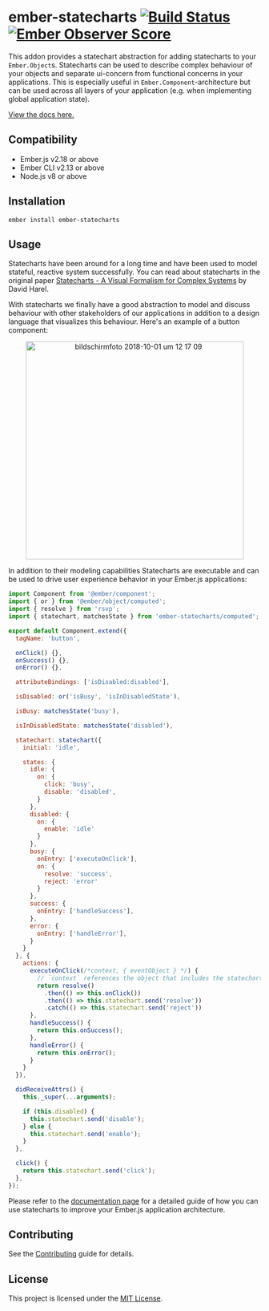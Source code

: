 ember-statecharts [![Build Status](https://travis-ci.org/LevelbossMike/ember-statecharts.svg?branch=master)](https://travis-ci.org/LevelbossMike/ember-statecharts) [![Ember Observer Score](https://emberobserver.com/badges/ember-statecharts.svg)](https://emberobserver.com/addons/ember-statecharts)
==============================================================================

This addon provides a statechart abstraction for adding statecharts to your
`Ember.Object`s. Statecharts can be used to describe complex
behaviour of your objects and separate ui-concern from functional concerns in
your applications. This is especially useful in `Ember.Component`-architecture
but can be used across all layers of your application (e.g. when implementing
global application state).

[View the docs here.](https://ember-statecharts.com)


Compatibility
------------------------------------------------------------------------------

* Ember.js v2.18 or above
* Ember CLI v2.13 or above
* Node.js v8 or above


Installation
------------------------------------------------------------------------------

```
ember install ember-statecharts
```


Usage
------------------------------------------------------------------------------

Statecharts have been around for a long time and have been used to model
stateful, reactive system successfully. You can read about statecharts in the
original paper [Statecharts - A Visual Formalism for Complex
Systems](http://www.inf.ed.ac.uk/teaching/courses/seoc/2005_2006/resources/statecharts.pdf)
by David Harel.

With statecharts we finally have a good abstraction to model and discuss behaviour with
other stakeholders of our applications in addition to a design language that
visualizes this behaviour. Here's an example of a button component:

<p align="center">
  <img width="435" alt="bildschirmfoto 2018-10-01 um 12 17 09" src="https://user-images.githubusercontent.com/242299/46283582-0fb27800-c575-11e8-8c8e-c132e9f8f77a.png">
</p>

In addition to their modeling capabilities Statecharts are executable and can be used to drive user experience behavior in your Ember.js applications:

```js
import Component from '@ember/component';
import { or } from '@ember/object/computed';
import { resolve } from 'rsvp';
import { statechart, matchesState } from 'ember-statecharts/computed';

export default Component.extend({
  tagName: 'button',

  onClick() {},
  onSuccess() {},
  onError() {},

  attributeBindings: ['isDisabled:disabled'],

  isDisabled: or('isBusy', 'isInDisabledState'),

  isBusy: matchesState('busy'),

  isInDisabledState: matchesState('disabled'),

  statechart: statechart({
    initial: 'idle',

    states: {
      idle: {
        on: {
          click: 'busy',
          disable: 'disabled',
        }
      },
      disabled: {
        on: {
          enable: 'idle'
        }
      },
      busy: {
        onEntry: ['executeOnClick'],
        on: {
          resolve: 'success',
          reject: 'error'
        }
      },
      success: {
        onEntry: ['handleSuccess'],
      },
      error: {
        onEntry: ['handleError'],
      }
    }
  }, {
    actions: {
      executeOnClick(/*context, { eventObject } */) {
        // `context` references the object that includes the statechart
        return resolve()
          .then(() => this.onClick())
          .then(() => this.statechart.send('resolve'))
          .catch(() => this.statechart.send('reject'))
      },
      handleSuccess() {
        return this.onSuccess();
      },
      handleError() {
        return this.onError();
      }
    }
  }),

  didReceiveAttrs() {
    this._super(...arguments);

    if (this.disabled) {
      this.statechart.send('disable');
    } else {
      this.statechart.send('enable');
    }
  },

  click() {
    return this.statechart.send('click');
  },
});
```

Please refer to the [documentation page](http://ember-statecharts.com) for a detailed guide of how you can use statecharts to improve your Ember.js application architecture.

Contributing
------------------------------------------------------------------------------

See the [Contributing](CONTRIBUTING.md) guide for details.


License
------------------------------------------------------------------------------

This project is licensed under the [MIT License](LICENSE.md).
